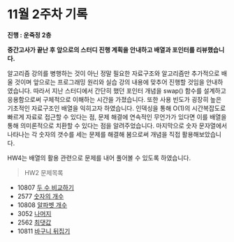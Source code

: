 # 11월 2주차 기록
**진행 : 운죽정 2층**

**중간고사가 끝난 후 앞으로의 스터디 진행 계획을 안내하고 배열과 포인터를 리뷰했습니다.**

알고리즘 강의를 병행하는 것이 아닌 정말 필요한 자료구조와 알고리즘만 추가적으로 배울 것이며 앞으로는 프로그래밍 원리와 실습 강의 내용에 맞추어 진행할 것임을 안내하였습니다.
따라서 지난 스터디에서 간단히 했던 포인터 개념을 swap() 함수를 설계하고 응용함으로써 구체적으로 이해하는 시간을 가졌습니다.
또한 사용 빈도가 굉장히 높은 기초적인 자료구조인 배열을 익히고자 하였습니다.
인덱싱을 통해 O(1)의 시간복잡도로 빠르게 자료로 접근할 수 있다는 점, 문제 해결에 연속적인 무언가가 있다면 이를 배열을 통해 의미론적으로 치환할 수 있다는 점을 알려주었습니다.
마지막으로 숫자 문자열에서 나타나는 각 숫자의 갯수를 세는 문제를 해결해 봄으로써 개념을 직접 활용해보았습니다.

HW4는 배열의 활용 관련으로 문제를 내어 풀어볼 수 있도록 하였습니다.

> HW2 문제목록
- 10807 [두 수 비교하기](https://www.acmicpc.net/problem/1330)
- 2577 [숫자의 개수](https://www.acmicpc.net/problem/2577)
- 10808 [알파벳 개수](https://www.acmicpc.net/problem/10808)
- 3052 [나머지](https://www.acmicpc.net/problem/3052)
- 2562 [최댓값](https://www.acmicpc.net/problem/2562)
- 10811 [바구니 뒤집기](https://www.acmicpc.net/problem/10811)
